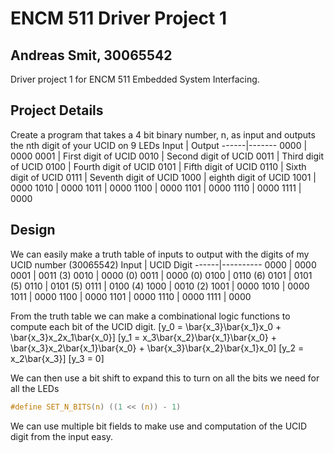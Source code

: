 # ENCM 511 Driver Project 1
## Andreas Smit, 30065542
Driver project 1 for ENCM 511 Embedded System Interfacing.

## Project Details
Create a program that takes a 4 bit binary number, n, as input and
outputs the nth digit of your UCID on 9 LEDs
Input | Output
------|-------
 0000 | 0000
 0001 | First digit of UCID
 0010 | Second digit of UCID
 0011 | Third digit of UCID
 0100 | Fourth digit of UCID
 0101 | Fifth digit of UCID
 0110 | Sixth digit of UCID
 0111 | Seventh digit of UCID
 1000 | eighth digit of UCID
 1001 | 0000
 1010 | 0000
 1011 | 0000
 1100 | 0000
 1101 | 0000
 1110 | 0000
 1111 | 0000

## Design
We can easily make a truth table of inputs to output with the digits of
my UCID number (30065542)
Input | UCID Digit
------|----------
 0000 | 0000
 0001 | 0011 (3)
 0010 | 0000 (0)
 0011 | 0000 (0)
 0100 | 0110 (6)
 0101 | 0101 (5)
 0110 | 0101 (5)
 0111 | 0100 (4)
 1000 | 0010 (2)
 1001 | 0000
 1010 | 0000
 1011 | 0000
 1100 | 0000
 1101 | 0000
 1110 | 0000
 1111 | 0000

From the truth table we can make a combinational logic functions to
compute each bit of the UCID digit.
\[y_0 = \bar{x_3}\bar{x_1}x_0 + \bar{x_3}x_2x_1\bar{x_0}\]
\[y_1 = x_3\bar{x_2}\bar{x_1}\bar{x_0} + \bar{x_3}x_2\bar{x_1}\bar{x_0} + \bar{x_3}\bar{x_2}\bar{x_1}x_0\]
\[y_2 = x_2\bar{x_3}\]
\[y_3 = 0\]

We can then use a bit shift to expand this to turn on all the bits we
need for all the LEDs
```c
#define SET_N_BITS(n) ((1 << (n)) - 1)
```
We can use multiple bit fields to make use and computation of the UCID
digit from the input easy.
